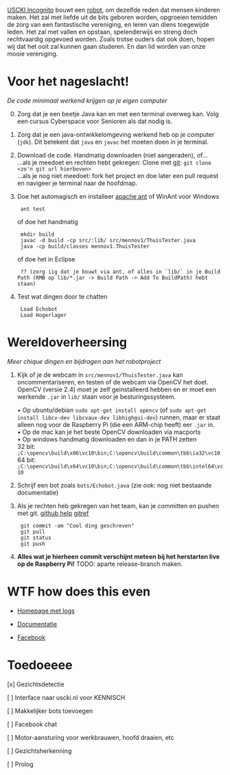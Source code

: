 [USCKI Incognito](http://www.uscki.nl/) bouwt een [robot](http://robot.uscki.nl/), om dezelfde reden dat mensen kinderen maken. Het zal met liefde uit de bits geboren worden, opgroeien temidden de zorg van een fantastische vereniging, en leren van diens toegewijde leden. Het zal met vallen en opstaan, spelenderwijs en streng doch rechtvaardig opgevoed worden. Zoals trotse ouders dat ook doen, hopen wij dat het ooit zal kunnen gaan studeren. En dan lid worden van onze mooie vereniging.

# Voor het nageslacht!
*De code minimaal werkend krijgen op je eigen computer*

0. Zorg dat je een beetje Java kan en met een terminal overweg kan. Volg een cursus Cyberspace voor Senioren als dat nodig is.

1. Zorg dat je een java-ontwikkelomgeving werkend heb op je computer (`jdk`). Dit betekent dat `java` en `javac` het moeten doen in je terminal.

2. Download de code. Handmatig downloaden (niet aangeraden), of...<br />
	...als je meedoet en rechten hebt gekregen: Clone met [git](https://help.github.com/articles/set-up-git): `git clone <zo'n git url hierboven>`<br />
	...als je nog niet meedoet: fork het project en doe later een pull request<br />
	en navigeer je terminal naar de hoofdmap.
	
3. Doe het automagisch en installeer [apache ant](http://ant.apache.org) of WinAnt voor Windows

		ant test
	
	of doe het handmatig
	
		mkdir build
		javac -d build -cp src/:lib/ src/mennov1/ThuisTester.java
		java -cp build/classes mennov1.ThuisTester
	
	of doe het in Eclipse
	
		?? (zorg iig dat je bouwt via ant, of alles in `lib/` in je Build Path (RMB op lib/*.jar -> Build Path -> Add To BuildPath) hebt staan)

4. Test wat dingen door te chatten
	
		Load Echobot
		Load Hogerlager

# Wereldoverheersing
*Meer chique dingen en bijdragen aan het robotproject*

1. Kijk of je de webcam in `src/mennov1/ThuisTester.java` kan oncommentariseren, en testen of de webcam via OpenCV het doet.
	OpenCV (versie 2.4) moet je zelf geinstalleerd hebben en er moet een werkende `.jar` in `lib/` staan voor je besturingssysteem.
	
	• Op ubuntu/debian `sudo apt-get install opencv` (of `sudo apt-get install libcv-dev libcvaux-dev libhighgui-dev`) runnen, maar er staat alleen nog voor de Raspberry Pi (die een ARM-chip heeft) eer `.jar` in.<br/>
	• Op de mac kan je het beste OpenCV downloaden via macports <br/>
	• Op windows handmatig downloaden en dan in je PATH zetten <br/>
		32 bit: `;C:\opencv\build\x86\vc10\bin;C:\opencv\build\common\tbb\ia32\vc10` <br/>
		64 bit: `;C:\opencv\build\x64\vc10\bin;C:\opencv\build\common\tbb\intel64\vc10`

2. Schrijf een bot zoals `bots/Echobot.java` (zie ook: nog niet bestaande documentatie)

3. Als je rechten heb gekregen van het team, kan je committen en pushen met git. [github help](https://help.github.com/articles/set-up-git) [gitref](http://gitref.org/)
		
		git commit -am "Cool ding geschreven"
		git pull
		git status
		git push

4. **Alles wat je hierheen commit verschijnt meteen bij het herstarten live op de Raspberry Pi!**
	TODO: aparte release-branch maken.

# WTF how does this even

- [Homepage met logs](http://robot.uscki.nl/)

- [Documentatie](http://uscki.github.com/robot)

- [Facebook](https://www.facebook.com/menno.veen.3)

# Toedoeeee

[x] Gezichtsdetectie

[ ] Interface naar uscki.nl voor KENNISCH

[ ] Makkelijker bots toevoegen

[ ] Facebook chat

[ ] Motor-aansturing voor werkbrauwen, hoofd draaien, etc

[ ] Gezichtsherkenning

[ ] Prolog
